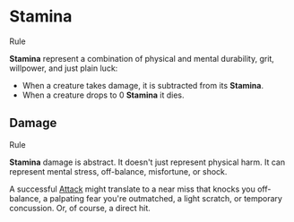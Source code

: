 # Stamina

Rule

**Stamina** represent a combination of physical and mental durability, grit, willpower, and just plain luck:

 + When a creature takes damage, it is subtracted from its **Stamina**.
 + When a creature drops to 0 **Stamina** it dies.

## Damage

Rule

**Stamina** damage is abstract. It doesn't just represent physical harm. It can represent mental stress, off-balance, misfortune, or shock.

A successful [Attack](pages/combat/attacks.md) might translate to a near miss that knocks you off-balance, a palpating fear you're outmatched, a light scratch, or temporary concussion. Or, of course, a direct hit.
